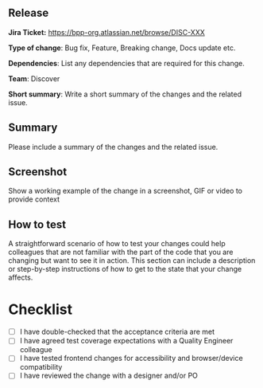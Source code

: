 ## Release
**Jira Ticket:** https://bpp-org.atlassian.net/browse/DISC-XXX

**Type of change**: Bug fix, Feature, Breaking change, Docs update etc.

**Dependencies**: List any dependencies that are required for this change.

**Team**: Discover

**Short summary**: Write a short summary of the changes and the related issue.

## Summary
Please include a summary of the changes and the related issue. 


## Screenshot
Show a working example of the change in a screenshot, GIF or video to provide context

## How to test
A straightforward scenario of how to test your changes could help colleagues that are not familiar with the part of the code that you are changing but want to see it in action. This section can include a description or step-by-step instructions of how to get to the state that your change affects.

# Checklist
- [ ] I have double-checked that the acceptance criteria are met
- [ ] I have agreed test coverage expectations with a Quality Engineer colleague
- [ ] I have tested frontend changes for accessibility and browser/device compatibility
- [ ] I have reviewed the change with a designer and/or PO
